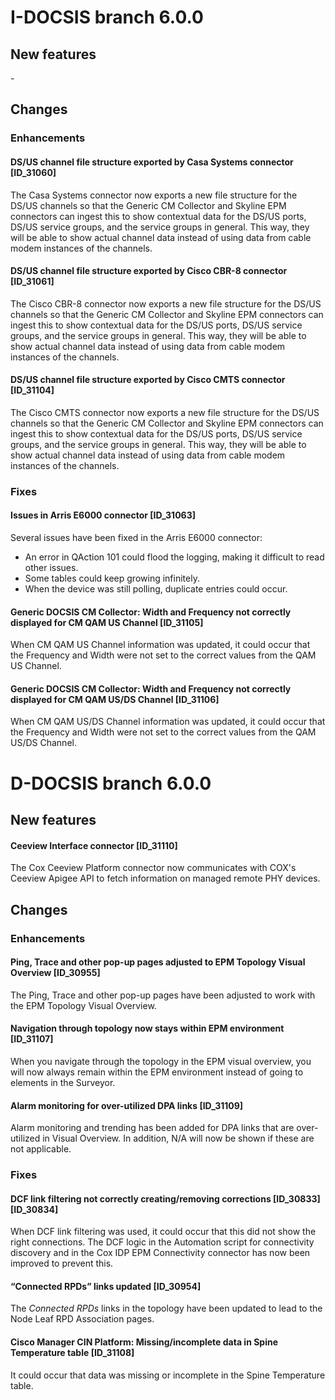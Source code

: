 # I-DOCSIS branch 6.0.0

## New features

\-

## Changes

### Enhancements

#### DS/US channel file structure exported by Casa Systems connector \[ID_31060\]

The Casa Systems connector now exports a new file structure for the DS/US channels so that the Generic CM Collector and Skyline EPM connectors can ingest this to show contextual data for the DS/US ports, DS/US service groups, and the service groups in general. This way, they will be able to show actual channel data instead of using data from cable modem instances of the channels.

#### DS/US channel file structure exported by Cisco CBR-8 connector \[ID_31061\]

The Cisco CBR-8 connector now exports a new file structure for the DS/US channels so that the Generic CM Collector and Skyline EPM connectors can ingest this to show contextual data for the DS/US ports, DS/US service groups, and the service groups in general. This way, they will be able to show actual channel data instead of using data from cable modem instances of the channels.

#### DS/US channel file structure exported by Cisco CMTS connector \[ID_31104\]

The Cisco CMTS connector now exports a new file structure for the DS/US channels so that the Generic CM Collector and Skyline EPM connectors can ingest this to show contextual data for the DS/US ports, DS/US service groups, and the service groups in general. This way, they will be able to show actual channel data instead of using data from cable modem instances of the channels.

### Fixes

#### Issues in Arris E6000 connector \[ID_31063\]

Several issues have been fixed in the Arris E6000 connector:

- An error in QAction 101 could flood the logging, making it difficult to read other issues.
- Some tables could keep growing infinitely.
- When the device was still polling, duplicate entries could occur.

#### Generic DOCSIS CM Collector: Width and Frequency not correctly displayed for CM QAM US Channel \[ID_31105\]

When CM QAM US Channel information was updated, it could occur that the Frequency and Width were not set to the correct values from the QAM US Channel.

#### Generic DOCSIS CM Collector: Width and Frequency not correctly displayed for CM QAM US/DS Channel \[ID_31106\]

When CM QAM US/DS Channel information was updated, it could occur that the Frequency and Width were not set to the correct values from the QAM US/DS Channel.

# D-DOCSIS branch 6.0.0

## New features

#### Ceeview Interface connector \[ID_31110\]

The Cox Ceeview Platform connector now communicates with COX's Ceeview Apigee API to fetch information on managed remote PHY devices.

## Changes

### Enhancements

#### Ping, Trace and other pop-up pages adjusted to EPM Topology Visual Overview \[ID_30955\]

The Ping, Trace and other pop-up pages have been adjusted to work with the EPM Topology Visual Overview.

#### Navigation through topology now stays within EPM environment \[ID_31107\]

When you navigate through the topology in the EPM visual overview, you will now always remain within the EPM environment instead of going to elements in the Surveyor.

#### Alarm monitoring for over-utilized DPA links \[ID_31109\]

Alarm monitoring and trending has been added for DPA links that are over-utilized in Visual Overview. In addition, N/A will now be shown if these are not applicable.

### Fixes

#### DCF link filtering not correctly creating/removing corrections \[ID_30833\]\[ID_30834\]

When DCF link filtering was used, it could occur that this did not show the right connections. The DCF logic in the Automation script for connectivity discovery and in the Cox IDP EPM Connectivity connector has now been improved to prevent this.

#### “Connected RPDs” links updated \[ID_30954\]

The *Connected RPDs* links in the topology have been updated to lead to the Node Leaf RPD Association pages.

#### Cisco Manager CIN Platform: Missing/incomplete data in Spine Temperature table \[ID_31108\]

It could occur that data was missing or incomplete in the Spine Temperature table.

